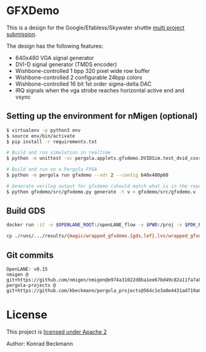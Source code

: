 # GFXDemo

This is a design for the Google/Efabless/Skywater shuttle [multi project submission](https://github.com/mattvenn/multi_project_tools).

The design has the following features:
- 640x480 VGA signal generator
- DVI-D signal generator (TMDS encoder)
- Wishbone-controlled 1 bpp 320 pixel wide row buffer
- Wishbone-controlled 2 configurable 24bpp colors
- Wishbone-controlled 16 bit 1st order sigma-delta DAC
- IRQ signals when the vga strobe reaches horizontal active end and vsync

## Setting up the environment for nMigen (optional)

```bash
$ virtualenv -p python3 env
$ source env/bin/activate
$ pip install -r requirements.txt

# Build and run simulation in realtime
$ python -m unittest -vc pergola.applets.gfxdemo.DVIDSim.test_dvid_cxxrtl

# Build and run on a Pergola FPGA
$ python -m pergola run gfxdemo --xdr 2 --config 640x480p60

# Generate verilog output for gfxdemo (should match what is in the repo, but with different paths)
$ python gfxdemo/src/gfxdemo.py generate -t v > gfxdemo/src/gfxdemo.v

```

## Build GDS

```bash
docker run -it -v $OPENLANE_ROOT:/openLANE_flow -v $PWD:/proj -v $PDK_ROOT:$PDK_ROOT -e PDK_ROOT=$PDK_ROOT -u $(id -u $USER):$(id -g $USER) efabless/openlane:v0.15 '/bin/bash' '-c' 'cd /proj; /openLANE_flow/flow.tcl -design .'

cp ./runs/.../results/{magic/wrapped_gfxdemo.{gds,lef},lvs/wrapped_gfxdemo.lvs.powered.v} gds/

```

## Git commits

```
OpenLANE: v0.15
nmigen @ git+https://github.com/nmigen/nmigen@e974a31022d8ba1ee67bd49c82a11fa7a0a71145
pergola-projects @ git+https://github.com/kbeckmann/pergola_projects@564c1e3a0e4431ad719a0fd9b406661b759ced6e
```

# License

This project is [licensed under Apache 2](LICENSE)

Author: Konrad Beckmann
